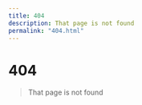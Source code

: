 ```yaml
---
title: 404
description: That page is not found
permalink: "404.html"
---
```


# 404

> That page is not found